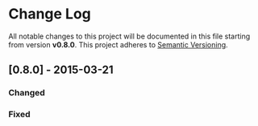 # Change Log

All notable changes to this project will be documented in this file starting from version **v0.8.0**.
This project adheres to [Semantic Versioning](http://semver.org/).


## [0.8.0] - 2015-03-21
### Changed

### Fixed
